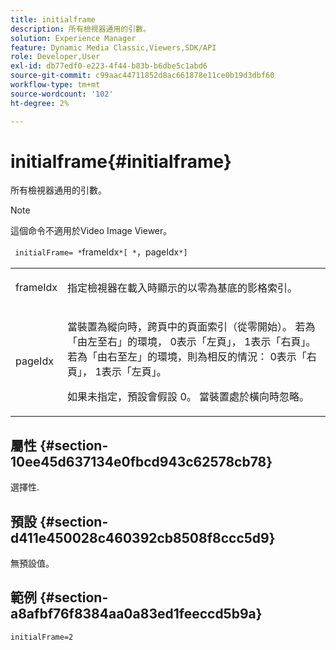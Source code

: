 ```yaml
---
title: initialframe
description: 所有檢視器通用的引數。
solution: Experience Manager
feature: Dynamic Media Classic,Viewers,SDK/API
role: Developer,User
exl-id: db77edf0-e223-4f44-b83b-b6dbe5c1abd6
source-git-commit: c99aac44711852d8ac661878e11ce0b19d3dbf60
workflow-type: tm+mt
source-wordcount: '102'
ht-degree: 2%

---
```


# initialframe{#initialframe}

所有檢視器通用的引數。

>[!NOTE]
>
>這個命令不適用於Video Image Viewer。

` initialFrame= *`frameIdx`*[ *`，pageIdx`*]`

<table id="table_9B98C97485DD4DEB8A6ECBCE8DF6B886"> 
 <tbody> 
  <tr> 
   <td colname="col1"> <p> <span class="codeph"> <span class="varname"> frameIdx</span> </span> </p> </td> 
   <td colname="col2"> <p> 指定檢視器在載入時顯示的以零為基底的影格索引。 </p> </td> 
  </tr> 
  <tr> 
   <td colname="col1"> <p><span class="codeph"><span class="varname"> pageIdx</span></span> </p> </td> 
   <td colname="col2"> <p>當裝置為縱向時，跨頁中的頁面索引（從零開始）。 若為「由左至右」的環境，<span class="codeph"> 0</span>表示「左頁」，<span class="codeph"> 1</span>表示「右頁」。 若為「由右至左」的環境，則為相反的情況： <span class="codeph"> 0</span>表示「右頁」，<span class="codeph"> 1</span>表示「左頁」。 </p> <p>如果未指定，預設會假設<span class="codeph"> 0</span>。 當裝置處於橫向時忽略。 </p> </td> 
  </tr> 
 </tbody> 
</table>

## 屬性 {#section-10ee45d637134e0fbcd943c62578cb78}

選擇性.

## 預設 {#section-d411e450028c460392cb8508f8ccc5d9}

無預設值。

## 範例 {#section-a8afbf76f8384aa0a83ed1feeccd5b9a}

```
initialFrame=2
```
